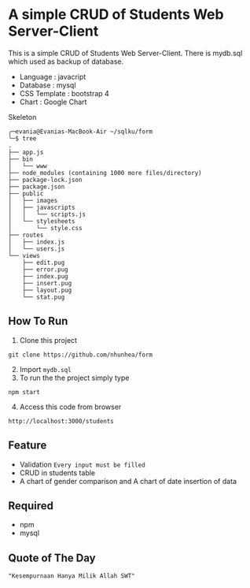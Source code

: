 # A simple CRUD of Students Web Server-Client

This is a simple CRUD of Students Web Server-Client. There is mydb.sql which used as backup of database. 

* Language  : javacript
* Database  : mysql
* CSS Template : bootstrap 4
* Chart     : Google Chart

Skeleton
```
╭─evania@Evanias-MacBook-Air ~/sqlku/form
╰─$ tree
.
├── app.js
├── bin
│   └── www
├── node_modules (containing 1000 more files/directory)
├── package-lock.json
├── package.json
├── public
│   ├── images
│   ├── javascripts
│   │   └── scripts.js
│   └── stylesheets
│       └── style.css
├── routes
│   ├── index.js
│   └── users.js
└── views
    ├── edit.pug
    ├── error.pug
    ├── index.pug
    ├── insert.pug
    ├── layout.pug
    └── stat.pug
```
## How To Run
1. Clone this project
```
git clone https://github.com/nhunhea/form
```
2. Import `mydb.sql`
3. To run the the project simply type
```
npm start
```
4. Access this code from browser
``` 
http://localhost:3000/students 
```
## Feature
* Validation `Every input must be filled`
* CRUD in students table
* A chart of gender comparison and A chart of date insertion of data
## Required
* npm
* mysql

## Quote of The Day
``` 
"Kesempurnaan Hanya Milik Allah SWT"
```